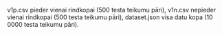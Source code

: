 v1p.csv pieder vienai rindkopai (500 testa teikumu pāri),
v1n.csv nepieder vienai rindkopai (500 testa teikumu pāri),
dataset.json visa datu kopa (10 0000 testa teikumu pāri). 
